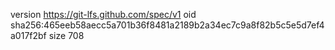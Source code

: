 version https://git-lfs.github.com/spec/v1
oid sha256:465eeb58aecc5a701b36f8481a2189b2a34ec7c9a8f82b5c5e5d7ef4a017f2bf
size 708
